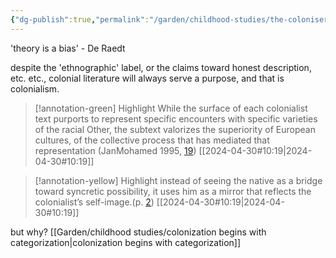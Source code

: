 ```yaml
---
{"dg-publish":true,"permalink":"/garden/childhood-studies/the-coloniser-will-always-go-back-to-privileging-their-own-experience/","created":"2024-04-30T11:17:17.000+08:00","updated":"2024-07-31T16:21:20.000+08:00"}
---
```


'theory is a bias' - De Raedt

despite the 'ethnographic' label, or the claims toward honest description, etc. etc., colonial literature will always serve a purpose, and that is colonialism.

> [!annotation-green] Highlight
>While the surface of each colonialist text purports to represent specific encounters with specific varieties of the racial Other, the subtext valorizes the superiority of European cultures, of the collective process that has mediated that representation (JanMohamed 1995, [19](zotero://open-pdf/library/items/AP4X9TIW?page=2&annotation=FLT45WFD))
> [[2024-04-30#10:19\|2024-04-30#10:19]]

> [!annotation-yellow] Highlight
>instead of seeing the native as a bridge toward syncretic possibility, it uses him as a mirror that reflects the colonialist’s self-image.(p. [2](zotero://open-pdf/library/items/AP4X9TIW?page=2&annotation=7WR3IYQN))
> [[2024-04-30#10:19\|2024-04-30#10:19]]

but why?
 [[Garden/childhood studies/colonization begins with categorization\|colonization begins with categorization]] 
